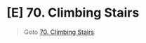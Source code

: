 # [E] 70. Climbing Stairs
> Goto [70. Climbing Stairs](https://leetcode.com/problems/climbing-stairs/description/)